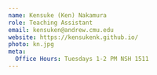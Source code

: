 ```yaml
---
name: Kensuke (Ken) Nakamura
role: Teaching Assistant
email: kensuken@andrew.cmu.edu
website: https://kensukenk.github.io/
photo: kn.jpg
meta:
  Office Hours: Tuesdays 1-2 PM NSH 1511
---
```

